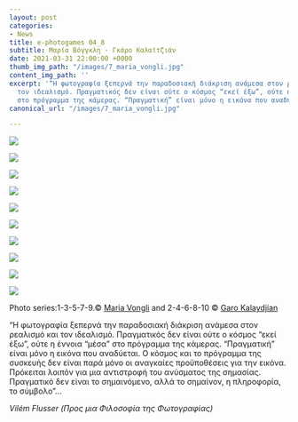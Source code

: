 ```yaml
---
layout: post
categories:
- News
title: e-photogames 04_8
subtitle: Μαρία Βόγγκλη - Γκάρο Καλαϊτζιάν
date: 2021-03-31 22:00:00 +0000
thumb_img_path: "/images/7_maria_vongli.jpg"
content_img_path: ''
excerpt: '“Η φωτογραφία ξεπερνά την παραδοσιακή διάκριση ανάμεσα στον ρεαλισμό και
  τον ιδεαλισμό. Πραγματικός δεν είναι ούτε ο κόσμος “εκεί έξω”, ούτε η έννοια “μέσα”
  στο πρόγραμμα της κάμερας. “Πραγματική” είναι μόνο η εικόνα που αναδύεται"... '
canonical_url: "/images/7_maria_vongli.jpg"

---
```

![](/images/1_maria_vongli.jpg)

![](/images/02_garo_kalaydjian.jpg)

![](/images/3_maria_vongli.jpg)

![](/images/04_garo_kalaydjian_.jpg)

![](/images/5_maria_vongli.jpg)

![](/images/06-garo_kalaydjian.jpg)

![](/images/7_maria_vongli.jpg)

![](/images/08-garo_kalaydjian.jpg)

![](/images/09-_vongli.jpg)

![](/images/garo_kalaydjian_10.jpg)

Photo series:1-3-5-7-9.© <a href="https://www.facebook.com/maria.vongli" target="blank"> Maria Vongli</a>  and  2-4-6-8-10  © <a href="https://www.facebook.com/gargaro65" target="blank"> Garo Kalaydjian</a>

“Η φωτογραφία ξεπερνά την παραδοσιακή διάκριση ανάμεσα στον ρεαλισμό και τον ιδεαλισμό. Πραγματικός δεν είναι ούτε ο κόσμος “εκεί έξω”, ούτε η έννοια “μέσα” στο πρόγραμμα της κάμερας. “Πραγματική” είναι μόνο η εικόνα που αναδύεται. Ο κόσμος και το πρόγραμμα της συσκευής δεν είναι παρά μόνο οι αναγκαίες προϋποθέσεις για την εικόνα. Πρόκειται λοιπόν για μια αντιστροφή του ανύσματος της σημασίας. Πραγματικό δεν είναι το σημαινόμενο, αλλά το σημαίνον, η πληροφορία, το σύμβολο”…

_Vilém Flusser (Προς μια Φιλοσοφία της Φωτογραφίας)_